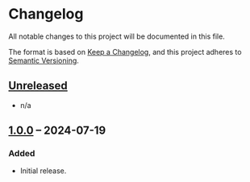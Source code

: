 # Changelog

All notable changes to this project will be documented in this file.

The format is based on [Keep a Changelog](https://keepachangelog.com/en/1.1.0/),
and this project adheres to [Semantic Versioning](https://semver.org/spec/v2.0.0.html).

## [Unreleased](https://gitlab.com/flightsimtools/r-fst/r-fp)

* n/a

## [1.0.0](https://gitlab.com/flightsimtools/r-fst/r-fp/-/releases/v1.0.0) – 2024-07-19

### Added

* Initial release.
